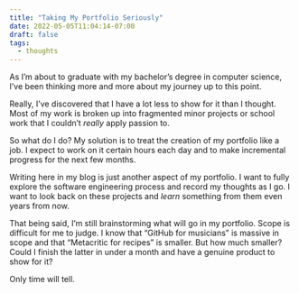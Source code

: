 ```yaml
---
title: "Taking My Portfolio Seriously"
date: 2022-05-05T11:04:14-07:00
draft: false
tags:
  - thoughts
---
```


As I’m about to graduate with my bachelor’s degree in computer science, I’ve been thinking more and more about my journey up to this point.

Really, I’ve discovered that I have a lot less to show for it than I thought. Most of my work is broken up into fragmented minor projects or school work that I couldn’t _really_ apply passion to.

So what do I do? My solution is to treat the creation of my portfolio like a job. I expect to work on it certain hours each day and to make incremental progress for the next few months.

Writing here in my blog is just another aspect of my portfolio. I want to fully explore the software engineering process and record my thoughts as I go. I want to look back on these projects and _learn_ something from them even years from now.

That being said, I’m still brainstorming what will go in my portfolio. Scope is difficult for me to judge. I know that “GitHub for musicians” is massive in scope and that “Metacritic for recipes” is smaller. But how much smaller? Could I finish the latter in under a month and have a genuine product to show for it?

Only time will tell.
